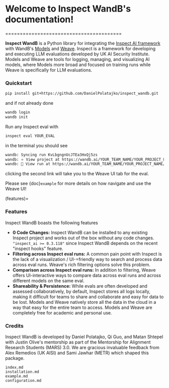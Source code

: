 # Welcome to Inspect WandB's documentation!
========================================

**Inspect WandB** is a Python library for integrating the [Inspect AI framework](https://inspect.aisi.org.uk/) with WandB's [Models](https://wandb.ai/site/models/) and [Weave](https://wandb.ai/site/weave/).
Inspect is a framework for developing and executing LLM evaluations developed by UK AI Security Institute.
Models and Weave are tools for logging, managing, and visualizing AI models, where Models more broad and focused on training runs while Weave is specifically for LLM evaluations.

### Quickstart
```bash
pip install git+https://github.com/DanielPolatajko/inspect_wandb.git
```

and if not already done 
```bash
wandb login
wandb init
```

Run any Inspect eval with
```bash
inspect eval YOUR_EVAL     
```

in the terminal you should see 
```bash
wandb: Syncing run KvLbgngnUcJTEa3HxQj5zs
wandb: ⭐️ View project at https://wandb.ai/YOUR_TEAM_NAME/YOUR_PROJECT_NAME
wandb: 🚀 View run at https://wandb.ai/YOUR_TEAM_NAME/YOUR_PROJECT_NAME/runs/UID
```

clicking the second link will take you to the Weave UI tab for the eval.

Please see {doc}`example` for more details on how navigate and use the Weave UI!

(features)=
### Features
Inspect WandB boasts the following features
* **0 Code Changes:** Inspect WandB can be installed to any existing Inspect project and works out of the box without any code changes. `"inspect_ai >= 0.3.118"` since Inspect WandB depends on the recent "inspect hooks" feature.
* **Filtering across Inspect eval runs:** A common pain point with Inspect is the lack of a visualization / UI-=friendly way to search and process data across eval runs. Weave's rich filtering options solve this problem.
* **Comparison across Inspect eval runs:** In addition to filtering, Weave offers UI-interactive ways to compare data across eval runs and across different models on the same eval. 
* **Shareability & Persistence:** While evals are often developed and assessed collaboratively, by default, Inspect stores all logs locally, making it difficult for teams to share and collaborate and easy for data to be lost. Models and Weave natively store all the data in the cloud in a way that easy for the entire team to access. Models and Weave are completely free for academic and personal use.


### Credits
Inspect WandB is developed by Daniel Polatajko, Qi Guo, and Matan Shtepel with Justin Olive's mentorship as part of the Mentorship for Alignment Research Students (MARS) 3.0.
We are gracious invaluable feedback from Alex Remedios (UK AISI) and Sami Jawhar (METR) which shaped this package. 

```{toctree}
index.md
installation.md
example.md
configuration.md
```